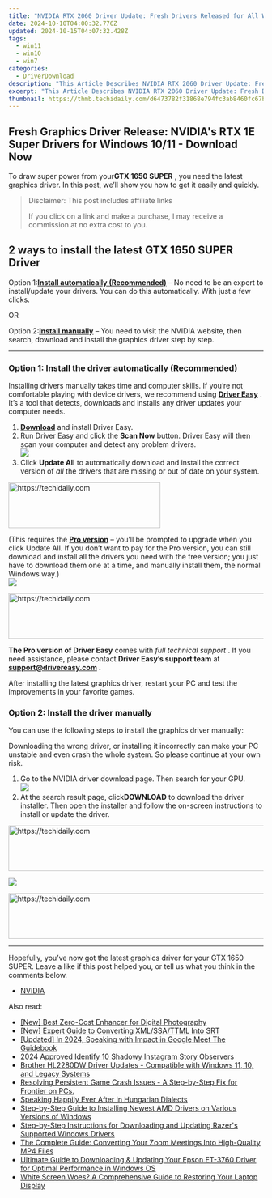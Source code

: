 ```yaml
---
title: "NVIDIA RTX 2060 Driver Update: Fresh Drivers Released for All Windows Versions - Download Now"
date: 2024-10-10T04:00:32.776Z
updated: 2024-10-15T04:07:32.428Z
tags:
  - win11
  - win10
  - win7
categories:
  - DriverDownload
description: "This Article Describes NVIDIA RTX 2060 Driver Update: Fresh Drivers Released for All Windows Versions - Download Now"
excerpt: "This Article Describes NVIDIA RTX 2060 Driver Update: Fresh Drivers Released for All Windows Versions - Download Now"
thumbnail: https://thmb.techidaily.com/d6473782f31868e794fc3ab8460fc67b139be82f000417effd74e9124ff9dff3.jpg
---
```


## Fresh Graphics Driver Release: NVIDIA's RTX 1E Super Drivers for Windows 10/11 - Download Now

To draw super power from your**GTX 1650 SUPER** , you need the latest graphics driver. In this post, we’ll show you how to get it easily and quickly.

>  Disclaimer: This post includes affiliate links
>
>  If you click on a link and make a purchase, I may receive a commission at no extra cost to you.
>

## 2 ways to install the latest GTX 1650 SUPER Driver

 Option 1:[**Install automatically (Recommended)**](https://www.drivereasy.com/knowledge/download-update-gtx-1650-super-drivers-on-windows-10/#option1) – No need to be an expert to install/update your drivers. You can do this automatically. With just a few clicks.

OR

 Option 2:[**Install manually**](https://tools.techidaily.com/drivereasy/download/) – You need to visit the NVIDIA website, then search, download and install the graphics driver step by step.

---

### Option 1: Install the driver automatically (Recommended)

 Installing drivers manually takes time and computer skills. If you’re not comfortable playing with device drivers, we recommend using **[Driver Easy](https://tools.techidaily.com/drivereasy/download/)**  . It’s a tool that detects, downloads and installs any driver updates your computer needs.

1. **[Download](https://tools.techidaily.com/drivereasy/download/)** [](https://tools.techidaily.com/drivereasy/download/) and install Driver Easy.
2. Run Driver Easy and click the **Scan Now** button. Driver Easy will then scan your computer and detect any problem drivers.  
![](https://images.drivereasy.com/wp-content/uploads/2020/11/Scan-now-1.jpg)
3. Click **Update All** to automatically download and install the correct version of _all_ the drivers that are missing or out of date on your system.  

<!-- affiliate ads begin -->
<a href="https://25home.pxf.io/c/5597632/2148644/16836" target="_top" id="2148644">
  <img src="//a.impactradius-go.com/display-ad/16836-2148644" border="0" alt="https://techidaily.com" width="300" height="90"/>
</a>
<img height="0" width="0" src="https://25home.pxf.io/i/5597632/2148644/16836" style="position:absolute;visibility:hidden;" border="0" />
<!-- affiliate ads end -->

 (This requires the **[Pro version](https://tools.techidaily.com/drivereasy/download/)**  – you’ll be prompted to upgrade when you click Update All. If you don’t want to pay for the Pro version, you can still download and install all the drivers you need with the free version; you just have to download them one at a time, and manually install them, the normal Windows way.)  
![](https://images.drivereasy.com/wp-content/uploads/2021/04/1650-super-de-update-all-1.jpg)

<!-- affiliate ads begin -->
<a href="https://appsumo.8odi.net/c/5597632/2094421/7443" target="_top" id="2094421">
  <img src="//a.impactradius-go.com/display-ad/7443-2094421" border="0" alt="https://techidaily.com" width="728" height="90"/>
</a>
<img height="0" width="0" src="https://appsumo.8odi.net/i/5597632/2094421/7443" style="position:absolute;visibility:hidden;" border="0" />
<!-- affiliate ads end -->

**The Pro version of Driver Easy** comes with _full technical support_ . If you need assistance, please contact **Driver Easy’s support team** at **[support@drivereasy.com](https://tools.techidaily.com/drivereasy/download/) .**

 After installing the latest graphics driver, restart your PC and test the improvements in your favorite games.

### Option 2: Install the driver manually

You can use the following steps to install the graphics driver manually:

 Downloading the wrong driver, or installing it incorrectly can make your PC unstable and even crash the whole system. So please continue at your own risk.

1. Go to the NVIDIA driver download page. Then search for your GPU.  
![](https://images.drivereasy.com/wp-content/uploads/2021/04/1650-super-manually-1.jpg)
2. At the search result page, click**DOWNLOAD** to download the driver installer. Then open the installer and follow the on-screen instructions to install or update the driver.  

<!-- affiliate ads begin -->
<a href="https://appsumo.8odi.net/c/5597632/2105873/7443" target="_top" id="2105873">
  <img src="//a.impactradius-go.com/display-ad/7443-2105873" border="0" alt="https://techidaily.com" width="728" height="90"/>
</a>
<img height="0" width="0" src="https://appsumo.8odi.net/i/5597632/2105873/7443" style="position:absolute;visibility:hidden;" border="0" />
<!-- affiliate ads end -->

![](https://images.drivereasy.com/wp-content/uploads/2021/04/1650-super-manually-2.jpg)

<!-- affiliate ads begin -->
<a href="https://aligracehair.sjv.io/c/5597632/2012420/19272" target="_top" id="2012420">
  <img src="//a.impactradius-go.com/display-ad/19272-2012420" border="0" alt="https://techidaily.com" width="728" height="90"/>
</a>
<img height="0" width="0" src="https://aligracehair.sjv.io/i/5597632/2012420/19272" style="position:absolute;visibility:hidden;" border="0" />
<!-- affiliate ads end -->

---

 Hopefully, you’ve now got the latest graphics driver for your GTX 1650 SUPER. Leave a like if this post helped you, or tell us what you think in the comments below.

* [NVIDIA](https://tools.techidaily.com/drivereasy/download/)

<ins class="adsbygoogle"
     style="display:block"
     data-ad-format="autorelaxed"
     data-ad-client="ca-pub-7571918770474297"
     data-ad-slot="1223367746"></ins>

<ins class="adsbygoogle"
     style="display:block"
     data-ad-client="ca-pub-7571918770474297"
     data-ad-slot="8358498916"
     data-ad-format="auto"
     data-full-width-responsive="true"></ins>

<span class="atpl-alsoreadstyle">Also read:</span>
<div><ul>
<li><a href="https://extra-hints.techidaily.com/new-best-zero-cost-enhancer-for-digital-photography/"><u>[New] Best Zero-Cost Enhancer for Digital Photography</u></a></li>
<li><a href="https://fox-friendly.techidaily.com/new-expert-guide-to-converting-xmlssattml-into-srt/"><u>[New] Expert Guide to Converting XML/SSA/TTML Into SRT</u></a></li>
<li><a href="https://on-screen-recording.techidaily.com/updated-in-2024-speaking-with-impact-in-google-meet-the-guidebook/"><u>[Updated] In 2024, Speaking with Impact in Google Meet The Guidebook</u></a></li>
<li><a href="https://instagram-video-files.techidaily.com/2024-approved-identify-10-shadowy-instagram-story-observers/"><u>2024 Approved Identify 10 Shadowy Instagram Story Observers</u></a></li>
<li><a href="https://win-amazing.techidaily.com/brother-hl2280dw-driver-updates-compatible-with-windows-11-10-and-legacy-systems/"><u>Brother HL2280DW Driver Updates - Compatible with Windows 11, 10, and Legacy Systems</u></a></li>
<li><a href="https://win-blog.techidaily.com/resolving-persistent-game-crash-issues-a-step-by-step-fix-for-frontier-on-pcs/"><u>Resolving Persistent Game Crash Issues - A Step-by-Step Fix for Frontier on PCs.</u></a></li>
<li><a href="https://mondly-stories.techidaily.com/speaking-happily-ever-after-in-hungarian-dialects/"><u>Speaking Happily Ever After in Hungarian Dialects</u></a></li>
<li><a href="https://win-amazing.techidaily.com/step-by-step-guide-to-installing-newest-amd-drivers-on-various-versions-of-windows/"><u>Step-by-Step Guide to Installing Newest AMD Drivers on Various Versions of Windows</u></a></li>
<li><a href="https://win-amazing.techidaily.com/step-by-step-instructions-for-downloading-and-updating-razers-supported-windows-drivers/"><u>Step-by-Step Instructions for Downloading and Updating Razer's Supported Windows Drivers</u></a></li>
<li><a href="https://some-knowledge.techidaily.com/the-complete-guide-converting-your-zoom-meetings-into-high-quality-mp4-files/"><u>The Complete Guide: Converting Your Zoom Meetings Into High-Quality MP4 Files</u></a></li>
<li><a href="https://win-amazing.techidaily.com/ultimate-guide-to-downloading-and-updating-your-epson-et-3760-driver-for-optimal-performance-in-windows-os/"><u>Ultimate Guide to Downloading & Updating Your Epson ET-3760 Driver for Optimal Performance in Windows OS</u></a></li>
<li><a href="https://win-howtos.techidaily.com/white-screen-woes-a-comprehensive-guide-to-restoring-your-laptop-display/"><u>White Screen Woes? A Comprehensive Guide to Restoring Your Laptop Display</u></a></li>
</ul></div>

